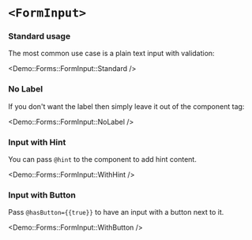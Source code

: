 # `<FormInput>`

### Standard usage

The most common use case is a plain text input with validation:

<Demo::Forms::FormInput::Standard />

### No Label

If you don't want the label then simply leave it out of the component tag:

<Demo::Forms::FormInput::NoLabel />

### Input with Hint

You can pass `@hint` to the component to add hint content.

<Demo::Forms::FormInput::WithHint />

### Input with Button

Pass `@hasButton={{true}}` to have an input with a button next to it.

<Demo::Forms::FormInput::WithButton />
